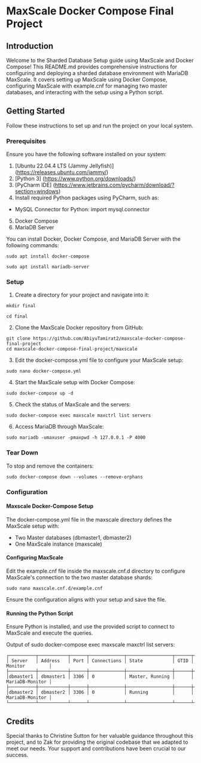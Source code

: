# MaxScale Docker Compose Final Project

## Introduction

Welcome to the Sharded Database Setup guide using MaxScale and Docker Compose! This README.md provides comprehensive instructions for configuring and deploying a sharded database environment with MariaDB MaxScale. It covers setting up MaxScale using Docker Compose, configuring MaxScale with example.cnf for managing two master databases, and interacting with the setup using a Python script.

## Getting Started

Follow these instructions to set up and run the project on your local system.

### Prerequisites

Ensure you have the following software installed on your system:

1. [Ubuntu 22.04.4 LTS (Jammy Jellyfish)] (https://releases.ubuntu.com/jammy/)
2. [Python 3] (https://www.python.org/downloads/)
3. [PyCharm IDE] (https://www.jetbrains.com/pycharm/download/?section=windows)
4. Install required Python packages using PyCharm, such as:
 - MySQL Connector for Python: import mysql.connector
5. Docker Compose
6. MariaDB Server

You can install Docker, Docker Compose, and MariaDB Server with the following commands:

```
sudo apt install docker-compose
```
```
sudo apt install mariadb-server
```

### Setup

1. Create a directory for your project and navigate into it:

```
mkdir final
```
```
cd final
```

2. Clone the MaxScale Docker repository from GitHub:

```
git clone https://github.com/AbiyuTamirat2/maxscale-docker-compose-final-project
cd maxscale-docker-compose-final-project/maxscale
```


3. Edit the docker-compose.yml file to configure your MaxScale setup:
```
sudo nano docker-compose.yml
```

4. Start the MaxScale setup with Docker Compose:
```
sudo docker-compose up -d
```

5. Check the status of MaxScale and the servers:
```
sudo docker-compose exec maxscale maxctrl list servers
```

6. Access MariaDB through MaxScale:
```
sudo mariadb -umaxuser -pmaxpwd -h 127.0.0.1 -P 4000
```

### Tear Down

To stop and remove the containers:
```
sudo docker-compose down --volumes --remove-orphans
```

### Configuration

#### Maxscale Docker-Compose Setup

The docker-compose.yml file in the maxscale directory defines the MaxScale setup with:
- Two Master databases (dbmaster1, dbmaster2)
- One MaxScale instance (maxscale)

#### Configuring MaxScale

Edit the example.cnf file inside the maxscale.cnf.d directory to configure MaxScale's connection to the two master database shards:
```
sudo nano maxscale.cnf.d/example.cnf
```

Ensure the configuration aligns with your setup and save the file.

#### Running the Python Script
Ensure Python is installed, and use the provided script to connect to MaxScale and execute the queries.



Output of sudo docker-compose exec maxscale maxctrl list servers:

```
┌──────────┬───────────┬──────┬─────────────┬─────────────────┬──────┬─────────────────┐                                                                    
│ Server   │ Address   │ Port │ Connections │ State           │ GTID │ Monitor         │                                                                    
├──────────┼───────────┼──────┼─────────────┼─────────────────┼──────┼─────────────────┤                                                                    
│dbmaster1 │ dbmaster1 │ 3306 │ 0           │ Master, Running │      │ MariaDB-Monitor │
├──────────┼───────────┼──────┼─────────────┼─────────────────┼──────┼─────────────────┤                                                                    
│dbmaster2 │ dbmaster2 │ 3306 │ 0           │ Running         │      │ MariaDB-Monitor │
└──────────┴───────────┴──────┴─────────────┴─────────────────┴──────┴─────────────────┘  
```

## Credits

Special thanks to Christine Sutton for her valuable guidance throughout this project, and to Zak for providing the original codebase that we adapted to meet our needs. Your support and contributions have been crucial to our success.
